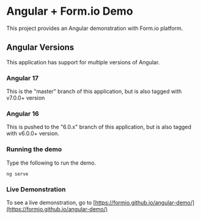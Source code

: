 # Angular + Form.io Demo

This project provides an Angular demonstration with Form.io platform.

## Angular Versions
This application has support for multiple versions of Angular. 

### Angular 17
This is the "master" branch of this application, but is also tagged with v7.0.0+ version

### Angular 16
This is pushed to the "6.0.x" branch of this application, but is also tagged with v6.0.0+ version.

### Running the demo
Type the following to run the demo.

```
ng serve
```

### Live Demonstration

To see a live demonstration, go to [https://formio.github.io/angular-demo/](https://formio.github.io/angular-demo/)
